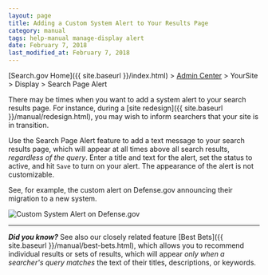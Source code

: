 ```yaml
---
layout: page
title: Adding a Custom System Alert to Your Results Page
category: manual
tags: help-manual manage-display alert
date: February 7, 2018
last_modified_at: February 7, 2018
---
```


[Search.gov Home]({{ site.baseurl }}/index.html) > [Admin Center](https://search.usa.gov/sites/) > YourSite > Display > Search Page Alert

There may be times when you want to add a system alert to your search results page. For instance, during a [site redesign]({{ site.baseurl }}/manual/redesign.html), you may wish to inform searchers that your site is in transition. 

Use the Search Page Alert feature to add a text message to your search results page, which will appear at all times above all search results, *regardless of the query*. Enter a title and text for the alert, set the status to active, and hit `Save` to turn on your alert. The appearance of the alert is not customizable.

See, for example, the custom alert on Defense.gov announcing their migration to a new system.

![Custom System Alert on Defense.gov](https://d3qcdigd1fhos0.cloudfront.net/blog/img/system-alert.png "Custom System Alert on Defense.gov")

---

***Did you know?*** See also our closely related feature [Best Bets]({{ site.baseurl }}/manual/best-bets.html), which allows you to recommend individual results or sets of results, which will appear *only when a searcher's query matches* the text of their titles, descriptions, or keywords.
